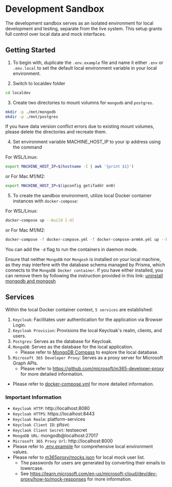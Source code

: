 # Development Sandbox

The development sandbox serves as an isolated environment for local development and testing, separate from the live system. This setup grants full control over local data and mock interfaces.

## Getting Started

1. To begin with, duplicate the `.env.example` file and name it either `.env` or `.env.local` to set the default local environment variable in your local environment.

2. Switch to localdev folder

```bash
cd localdev
```

3. Create two directories to mount volumns for `mongodb` and `postgres`.

```bash
mkdir -p ./mnt/mongodb
mkdir -p ./mnt/postgres
```

If you have data version conflict errors due to existing mount volumes, please delete the directories and recreate them.

4. Set environment variable MACHINE_HOST_IP to your ip address using the command

For WSL/Linux:

```bash
export MACHINE_HOST_IP=$(hostname -I | awk '{print $1}')
```

or
For Mac M1/M2:

```bash
export MACHINE_HOST_IP=$(ipconfig getifaddr en0)
```

5. To create the sandbox environment, utilize local Docker container instances with `docker-compose`:

For WSL/Linux:

```bash
docker-compose up --build [-d]
```

or
For Mac M1/M2:

```bash
docker-compose -f docker-compose.yml -f docker-compose-arm64.yml up --build [-d]
```

You can add the `-d` flag to run the containers in daemon mode.

Ensure that neither `MongoDB` nor `Mongosh` is installed on your local machine, as they may interfere with the database schema managed by Prisma, which connects to the `MongoDB Docker container`. If you have either installed, you can remove them by following the instruction provided in this link: [uninstall mongodb and mongosh](https://www.mongodb.com/resources/products/fundamentals/uninstall-mongodb#:~:text=How%20to%20uninstall%20MongoDB%20from%20Mac%201%20If,the%20below%20command%3A%20brew%20uninstall%20mongodb-community%20%20)

## Services

Within the local Docker container context, `5 services` are established:

1. `Keycloak`: Facilitates user authentication for the application via Browser Login.
2. `Keycloak Provision`: Provisions the local Keycloak's realm, clients, and users.
3. `Postgres`: Serves as the database for Keycloak.
4. `MongoDB`: Serves as the database for the local application.
   - Please refer to [MongoDB Compass](https://www.mongodb.com/products/tools/compass) to explore the local database.
5. `Microsoft 365 Developer Proxy`: Serves as a proxy server for Microsoft Graph APIs.
   - Please refer to https://github.com/microsoft/m365-developer-proxy for more detailed information.

- Please refer to [docker-compose.yml](./docker-compose.yml) for more detailed information.

### Important Information

- `Keycloak HTTP`: http://localhost:8080
- `Keycloak HTTPS`: https://localhost:8443
- `Keycloak Realm`: platform-services
- `Keycloak Client ID`: pltsvc
- `Keyclaok Client Secret`: testsecret
- `MongoDB URL`: mongodb@localhost:27017
- `Microsoft 365 Proxy Url`: http://localhost:8000
- Please refer to [.env.example](../.env.example) for comprehensive local environment values.
- Please refer to [m365proxy/mocks.json](./m365proxy/mocks.json) for local mock user list.
  - The passwords for users are generated by converting their emails to lowercase.
  - See https://learn.microsoft.com/en-us/microsoft-cloud/dev/dev-proxy/how-to/mock-responses for more information.

